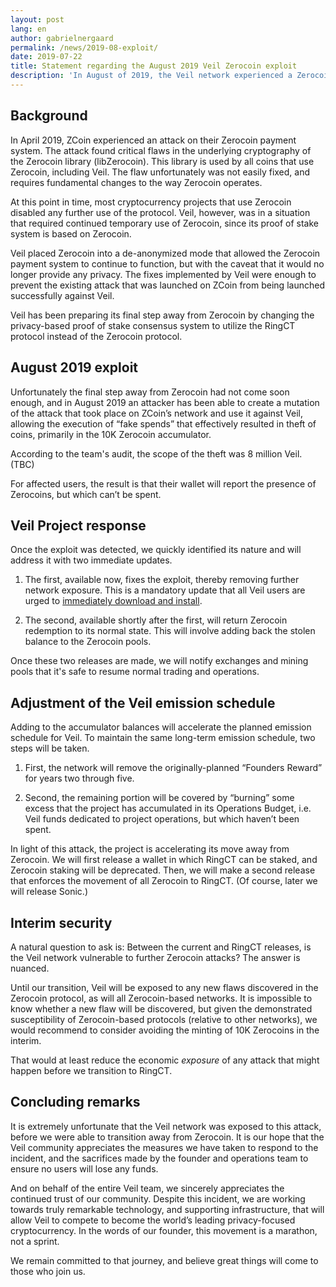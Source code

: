 ```yaml
---
layout: post
lang: en
author: gabrielnergaard
permalink: /news/2019-08-exploit/
date: 2019-07-22
title: Statement regarding the August 2019 Veil Zerocoin exploit
description: 'In August of 2019, the Veil network experienced a Zerocoin attack. This article contains the project statement regarding this incident.'
---
```


## Background

In April 2019, ZCoin experienced an attack on their Zerocoin payment system. The attack found critical flaws in the underlying cryptography of the Zerocoin library (libZerocoin). This library is used by all coins that use Zerocoin, including Veil. The flaw unfortunately was not easily fixed, and requires fundamental changes to the way Zerocoin operates. 

At this point in time, most cryptocurrency projects that use Zerocoin disabled any further use of the protocol. Veil, however, was in a situation that required continued temporary use of Zerocoin, since its proof of stake system is based on Zerocoin.

Veil placed Zerocoin into a de-anonymized mode that allowed the Zerocoin payment system to continue to function, but with the caveat that it would no longer provide any privacy. The fixes implemented by Veil were enough to prevent the existing attack that was launched on ZCoin from being launched successfully against Veil.

Veil has been preparing its final step away from Zerocoin by changing the privacy-based proof of stake consensus system to utilize the RingCT protocol instead of the Zerocoin protocol.

## August 2019 exploit

Unfortunately the final step away from Zerocoin had not come soon enough, and in August 2019 an attacker has been able to create a mutation of the attack that took place on ZCoin’s network and use it against Veil, allowing the execution of “fake spends” that effectively resulted in theft of coins, primarily in the 10K Zerocoin accumulator.

According to the team's audit, the scope of the theft was 8 million Veil. (TBC)

For affected users, the result is that their wallet will report the presence of Zerocoins, but which can’t be spent.

## Veil Project response

Once the exploit was detected, we quickly identified its nature and will address it with two immediate updates. 

1. The first, available now, fixes the exploit, thereby removing further network exposure. This is a mandatory update that all Veil users are urged to [immediately download and install](https://github.com/Veil-Project/veil/releases).

2. The second, available shortly after the first, will return Zerocoin redemption to its normal state. This will involve adding back the stolen balance to the Zerocoin pools. 

Once these two releases are made, we will notify exchanges and mining pools that it's safe to resume normal trading and operations.

## Adjustment of the Veil emission schedule

Adding to the accumulator balances will accelerate the planned emission schedule for Veil. To maintain the same long-term emission schedule, two steps will be taken.

1. First, the network will remove the originally-planned “Founders Reward” for years two through five.

2. Second, the remaining portion will be covered by “burning” some excess that the project has accumulated in its Operations Budget, i.e. Veil funds dedicated to project operations, but which haven’t been spent.

In light of this attack, the project is accelerating its move away from Zerocoin. We will first release a wallet in which RingCT can be staked, and Zerocoin staking will be deprecated. Then, we will make a second release that enforces the movement of all Zerocoin to RingCT. (Of course, later we will release Sonic.)

## Interim security

A natural question to ask is: Between the current and RingCT releases, is the Veil network vulnerable to further Zerocoin attacks? The answer is nuanced. 

Until our transition, Veil will be exposed to any new flaws discovered in the Zerocoin protocol, as will all Zerocoin-based networks. It is impossible to know whether a new flaw will be discovered, but given the demonstrated susceptibility of Zerocoin-based protocols (relative to other networks), we would recommend to consider avoiding the minting of 10K Zerocoins in the interim. 

That would at least reduce the economic *exposure* of any attack that might happen before we transition to RingCT.

## Concluding remarks

It is extremely unfortunate that the Veil network was exposed to this attack, before we were able to transition away from Zerocoin. It is our hope that the Veil community appreciates the measures we have taken to respond to the incident, and the sacrifices made by the founder and operations team to ensure no users will lose any funds. 

And on behalf of the entire Veil team, we sincerely appreciates the continued trust of our community. Despite this incident, we are working towards truly remarkable technology, and supporting infrastructure, that will allow Veil to compete to become the world’s leading privacy-focused cryptocurrency. In the words of our founder, this movement is a marathon, not a sprint. 

We remain committed to that journey, and believe great things will come to those who join us.